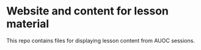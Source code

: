 
# Website and content for lesson material

This repo contains files for displaying lesson content from AUOC sessions.

